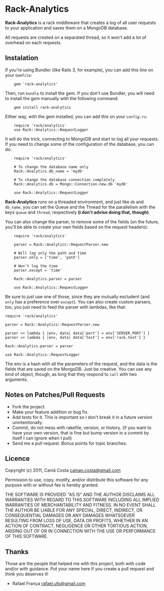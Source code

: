 # Rack-Analytics #

**Rack-Analytics** is a rack middleware that creates a log of all user requests to your application and saves them on a MongoDB database.

All requests are created on a separated thread, so it won't add a lot of overhead on each requests.

## Instalation ##

If you're using Bundler (like Rails 3, for example), you can add this line on your `Gemfile`:

		gem 'rack-analytics'

Then, run `bundle` to install the gem. If you don't use Bundler, you will need to install the gem manually with the following command:

		gem install rack-analytics

Either way, with the gem installed, you can add this on your `config.ru`:

		require 'rack/analytics'
		use Rack::Analytics::RequestLogger

It will do the trick, connecting to MongoDB and start to log all your requests. If you need to change some of the configuration of the database, you can do:

		require 'rack/analytics'
		
		# To change the database name only
		Rack::Analytics.db_name = 'mydb'
		
		# To change the database connection completely
		Rack::Analytics.db = Mongo::Connection.new.db 'mydb'
		
		use Rack::Analytics::RequestLogger

**Rack-Analytics** runs on a threaded environment, and just like `db` and `db_name`, you can set the Queue and the Thread for the parallelism with the keys `queue` and `thread`, respectively **(i don't advise doing that, though)**.

You can also change the parser, to remove some of the fields (on the future, you'll be able to create your own fields based on the request headers):

		require 'rack/analytics'
		
		parser = Rack::Analytics::RequestParser.new
		
		# Will log only the path and time
		parser.only = ['time', 'path']

		# Won't log the time
		parser.except = 'time'
		
		Rack::Analytics.parser = parser

		use Rack::Analytics::RequestLogger

Be sure to just use one of those, since they are mutually excludent (and `only` has a preference over `except`). You can also create custom parsers, too, you just need to feed the parser with lambdas, like that:

    require 'rack/analytics'

    parser = Rack::Analytics::RequestParser.new

    parser << lambda { |env, data| data['port'] = env['SERVER_PORT'] }
    parser << lambda { |env, data| data['test'] = env['rack.test'] }

    Rack::Analytics.parser = parser

    use Rack::Analytics::RequestLogger

The env is a hash with all the parameters of the request, and the data is the fields that are saved on the MongoDB. Just be creative. You can use any kind of object, though, as long that they respond to `call` with two arguments.

## Notes on Patches/Pull Requests ##

* Fork the project.
* Make your feature addition or bug fix.
* Add tests for it. This is important so I don't break it in a future version unintentionally.
* Commit, do not mess with rakefile, version, or history. (if you want to have your own version, that is fine but bump version in a commit by itself I can ignore when I pull)
* Send me a pull request. Bonus points for topic branches.

## Licence ##

Copyright (c) 2011, Cainã Costa <cainan.costa@gmail.com>

Permission to use, copy, modify, and/or distribute this software for any purpose with or without fee is hereby granted.

THE SOFTWARE IS PROVIDED "AS IS" AND THE AUTHOR DISCLAIMS ALL WARRANTIES WITH REGARD TO THIS SOFTWARE INCLUDING ALL IMPLIED WARRANTIES OF MERCHANTABILITY AND FITNESS. IN NO EVENT SHALL THE AUTHOR BE LIABLE FOR ANY SPECIAL, DIRECT, INDIRECT, OR CONSEQUENTIAL DAMAGES OR ANY DAMAGES WHATSOEVER RESULTING FROM LOSS OF USE, DATA OR PROFITS, WHETHER IN AN ACTION OF CONTRACT, NEGLIGENCE OR OTHER TORTIOUS ACTION, ARISING OUT OF OR IN CONNECTION WITH THE USE OR PERFORMANCE OF THIS SOFTWARE.

## Thanks ##

Those are the people that helped me with this project, both with code and/or with guidance. Put your name here if you create a pull request and think you deserves it!

* Rafael França <rafael.ufs@gmail.com>